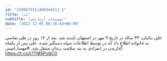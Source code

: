 ```yaml
---
id: "1599679151409344512_1"
title: "لی"
subtitle: "توضیحات آزمایشی"
date: "2022-12-05 08:16:44+00:00"
---
```

علی بنائیان، ۳۳ ساله در تاریخ ۹ مهر در اصفهان ناپدید شد. بعد از ۱۴ روز در طی تماسی  به خانواده اطلاع داد که در توسط اطلاعات سپاه دستگیر شده. علی پس از یکماه گذارندن در انفرادی به بند سلامت زندان منتقل شد.
#مهسا_امینی https://t.co/t7TM5Pu6C0
